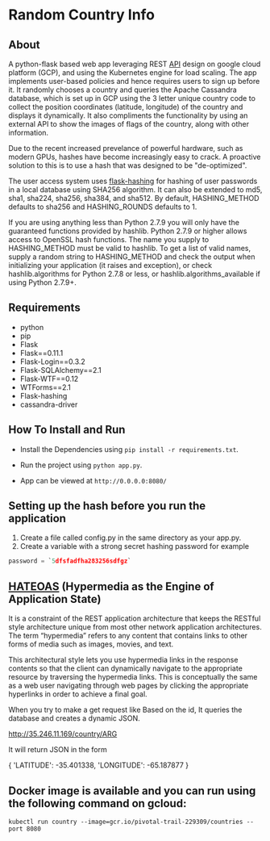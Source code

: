 # Random Country Info

## About

A python-flask based web app leveraging REST [API](https://restcountries.eu/rest/v2) design on google cloud platform (GCP), and using the Kubernetes engine for load scaling. The app implements user-based policies and hence requires users to sign up before it. It randomly chooses a country and queries the Apache Cassandra database, which is set up in GCP using the 3 letter unique country code to collect the position coordinates (latitude, longitude) of the country and displays it dynamically. It also compliments the functionality by using an external API to show the images of flags of the country, along with other information. 

Due to the recent increased prevelance of powerful hardware, such as modern GPUs, hashes have become increasingly easy to crack. A proactive solution to this is to use a hash that was designed to be "de-optimized". 

The user access system uses [flask-hashing](https://flask-hashing.readthedocs.io/en/latest/) for hashing of user passwords in a local database using SHA256 algorithm. It can also be extended to md5, sha1, sha224, sha256, sha384, and sha512. By default, HASHING_METHOD defaults to sha256 and HASHING_ROUNDS defaults to 1.

If you are using anything less than Python 2.7.9 you will only have the guaranteed functions provided by hashlib. Python 2.7.9 or higher allows access to OpenSSL hash functions. The name you supply to HASHING_METHOD must be valid to hashlib. To get a list of valid names, supply a random string to HASHING_METHOD and check the output when initializing your application (it raises and exception), or check hashlib.algorithms for Python 2.7.8 or less, or hashlib.algorithms_available if using Python 2.7.9+.


## Requirements

* python
* pip
* Flask
* Flask==0.11.1
* Flask-Login==0.3.2
* Flask-SQLAlchemy==2.1
* Flask-WTF==0.12
* WTForms==2.1
* Flask-hashing
* cassandra-driver

## How To Install and Run


* Install the Dependencies using `pip install -r requirements.txt`.

* Run the project using `python app.py`.

* App can be viewed at `http://0.0.0.0:8080/`

## Setting up the hash before you run the application

1. Create a file called config.py in the same directory as your app.py.
2. Create a variable with a strong secret hashing password for example
```python
password = `5dfsfadfha283256sdfgz`
```

## [HATEOAS](https://en.wikipedia.org/wiki/HATEOAS) (Hypermedia as the Engine of Application State) 

It is a constraint of the REST application architecture that keeps the RESTful style architecture unique from most other network application architectures. The term “hypermedia” refers to any content that contains links to other forms of media such as images, movies, and text.

This architectural style lets you use hypermedia links in the response contents so that the client can dynamically navigate to the appropriate resource by traversing the hypermedia links. This is conceptually the same as a web user navigating through web pages by clicking the appropriate hyperlinks in order to achieve a final goal.

When you try to make a get request like 
Based on the id, It queries the database and creates a dynamic JSON.

http://35.246.11.169/country/ARG

It will return JSON in the form

{
    'LATITUDE': -35.401338, 'LONGITUDE': -65.187877
}


## Docker image is available and you can run using the following command on gcloud:

```docker
kubectl run country --image=gcr.io/pivotal-trail-229309/countries --port 8080
```

